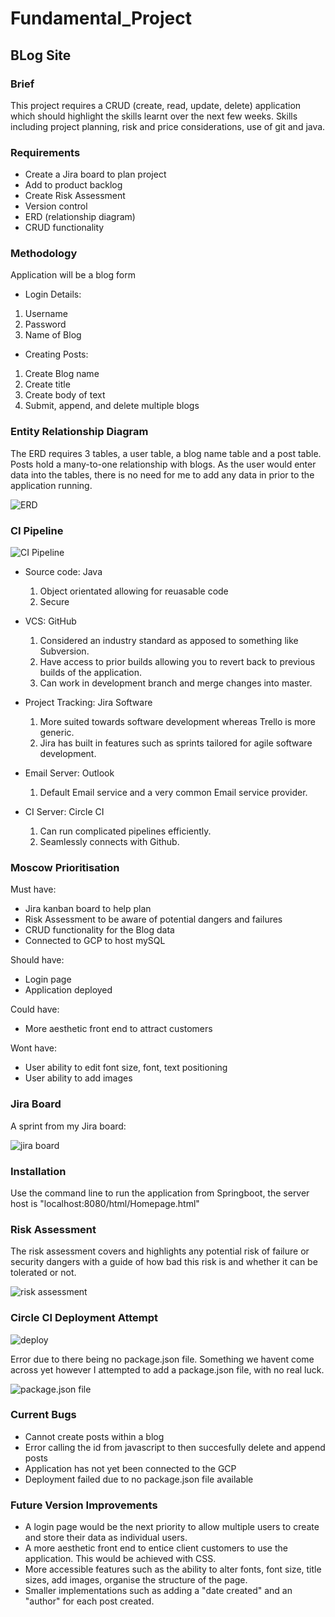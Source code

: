 # Fundamental_Project

## BLog Site

### Brief

This project requires a CRUD (create, read, update, delete) application which should highlight the skills learnt over the next few weeks. Skills including project planning, risk and price considerations, use of git and java.

### Requirements

* Create a Jira board to plan project 
* Add to product backlog
* Create Risk Assessment 
* Version control
* ERD (relationship diagram)
* CRUD functionality 


### Methodology

Application will be a blog form

* Login Details:
 1. Username
 2. Password
 3. Name of Blog
 
 
* Creating Posts:
 1. Create Blog name
 2. Create title
 3. Create body of text
 4. Submit, append, and delete multiple blogs
 
### Entity Relationship Diagram 

The ERD requires 3 tables, a user table, a blog name table and a post table. Posts hold a many-to-one relationship with blogs. As the user would enter data into the tables, there is no need for me to add any data in prior to the application running.

![ERD](https://github.com/makhdoomshabir/fundamentalproject/blob/master/Screenshot%20from%202020-09-07%2000-00-13.png)
  
### CI Pipeline
![CI Pipeline](https://github.com/makhdoomshabir/fundamentalproject/blob/master/Screenshot%20from%202020-09-06%2023-37-35.png)

* Source code: Java 
  1. Object orientated allowing for reuasable code  
  2. Secure

* VCS: GitHub 
  1. Considered an industry standard as apposed to something like Subversion.
  2. Have access to prior builds allowing you to revert back to previous builds of the application. 
  3. Can work in development branch and merge changes into master.

* Project Tracking: Jira Software 
  1. More suited towards software development whereas Trello is more generic. 
  2. Jira has built in features such as sprints tailored for agile software development.

* Email Server: Outlook 
  1. Default Email service and a very common Email service provider.

* CI Server: Circle CI 
  1. Can run complicated pipelines efficiently.
  2. Seamlessly connects with Github.
  

### Moscow Prioritisation 

Must have:
* Jira kanban board to help plan
* Risk Assessment to be aware of potential dangers and failures
* CRUD functionality for the Blog data
* Connected to GCP to host mySQL

Should have:
* Login page 
* Application deployed

Could have:
* More aesthetic front end to attract customers

Wont have:
* User ability to edit font size, font, text positioning
* User ability to add images


### Jira Board
A sprint from my Jira board:

![jira board](https://github.com/makhdoomshabir/fundamentalproject/blob/master/Screenshot%20from%202020-09-06%2013-49-05.png)

### Installation
Use the command line to run the application from Springboot, the server host is "localhost:8080/html/Homepage.html"

### Risk Assessment

The risk assessment covers and highlights any potential risk of failure or security dangers with a guide of how bad this risk is and whether it can be tolerated or not.

![risk assessment](https://github.com/makhdoomshabir/fundamentalproject/blob/master/Screenshot%20from%202020-09-07%2000-19-19.png)

### Circle CI Deployment Attempt

![deploy](https://github.com/makhdoomshabir/fundamentalproject/blob/master/Screenshot%20from%202020-09-06%2013-37-41.png)

Error due to there being no package.json file. Something we havent come across yet however I attempted to add a package.json file, with no real luck.

![package.json file](https://github.com/makhdoomshabir/fundamentalproject/blob/master/Screenshot%20from%202020-09-06%2023-57-49.png)

### Current Bugs

* Cannot create posts within a blog 
* Error calling the id from javascript to then succesfully delete and append posts
* Application has not yet been connected to the GCP
* Deployment failed due to no package.json file available

### Future Version Improvements 

* A login page would be the next priority to allow multiple users to create and store their data as individual users. 
* A more aesthetic front end to entice client customers to use the application. This would be achieved with CSS.
* More accessible features such as the ability to alter fonts, font size, title sizes, add images, organise the structure of the page.
* Smaller implementations such as adding a "date created" and an "author" for each post created.

